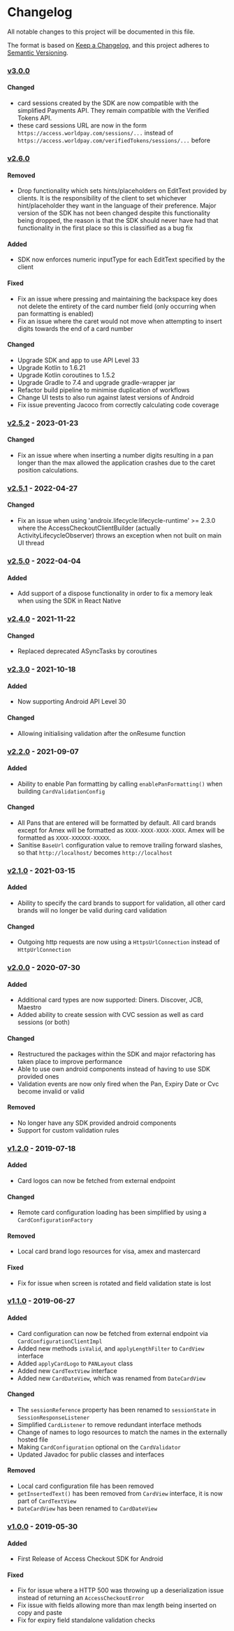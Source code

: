 # Changelog
All notable changes to this project will be documented in this file.

The format is based on [Keep a Changelog](https://keepachangelog.com/en/1.0.0/), and this project adheres to [Semantic Versioning](https://semver.org/spec/v2.0.0.html).

### [v3.0.0](https://github.com/Worldpay/access-checkout-android/releases/tag/v3.0.0)
#### Changed
- card sessions created by the SDK are now compatible with the simplified Payments API. They remain compatible with the Verified Tokens API.
- these card sessions URL are now in the form `https://access.worldpay.com/sessions/...` instead of `https://access.worldpay.com/verifiedTokens/sessions/...` before

### [v2.6.0](https://github.com/Worldpay/access-checkout-android/releases/tag/v2.6.0)
#### Removed
- Drop functionality which sets hints/placeholders on EditText provided by clients. It is the responsibility of the client to set whichever hint/placeholder they want in the language of their preference. Major version of the SDK has not been changed despite this functionality being dropped, the reason is that the SDK should never have had that functionality in the first place so this is classified as a bug fix

#### Added
- SDK now enforces numeric inputType for each EditText specified by the client

#### Fixed
- Fix an issue where pressing and maintaining the backspace key does not delete the entirety of the card number field (only occurring when pan formatting is enabled)
- Fix an issue where the caret would not move when attempting to insert digits towards the end of a card number

#### Changed
- Upgrade SDK and app to use API Level 33
- Upgrade Kotlin to 1.6.21
- Upgrade Kotlin coroutines to 1.5.2
- Upgrade Gradle to 7.4 and upgrade gradle-wrapper jar
- Refactor build pipeline to minimise duplication of workflows 
- Change UI tests to also run against latest versions of Android
- Fix issue preventing Jacoco from correctly calculating code coverage

### [v2.5.2](https://github.com/Worldpay/access-checkout-android/releases/tag/v2.5.2) - 2023-01-23
#### Changed
- Fix an issue where when inserting a number digits resulting in a pan longer than the max allowed the application crashes due to the caret position calculations.

### [v2.5.1](https://github.com/Worldpay/access-checkout-android/releases/tag/v2.5.1) - 2022-04-27
#### Changed
- Fix an issue when using 'androix.lifecycle:lifecycle-runtime' >= 2.3.0 where the AccessCheckoutClientBuilder (actually ActivityLifecycleObserver) throws an exception when not built on main UI thread

### [v2.5.0](https://github.com/Worldpay/access-checkout-android/releases/tag/v2.5.0) - 2022-04-04
#### Added
- Add support of a dispose functionality in order to fix a memory leak when using the SDK in React Native

### [v2.4.0](https://github.com/Worldpay/access-checkout-android/releases/tag/v2.4.0) - 2021-11-22
#### Changed
- Replaced deprecated ASyncTasks by coroutines 

### [v2.3.0](https://github.com/Worldpay/access-checkout-android/releases/tag/v2.3.0) - 2021-10-18
#### Added
- Now supporting Android API Level 30

#### Changed
- Allowing initialising validation after the onResume function

### [v2.2.0](https://github.com/Worldpay/access-checkout-android/releases/tag/v2.2.0) - 2021-09-07
#### Added
- Ability to enable Pan formatting by calling `enablePanFormatting()` when building `CardValidationConfig`

#### Changed
- All Pans that are entered will be formatted by default. All card brands except for Amex will be formatted as `XXXX-XXXX-XXXX-XXXX`. Amex will be formatted as `XXXX-XXXXXX-XXXXX`.
- Sanitise `BaseUrl` configuration value to remove trailing forward slashes, so that `http://localhost/` becomes `http://localhost`

### [v2.1.0](https://github.com/Worldpay/access-checkout-android/releases/tag/v2.1.0) - 2021-03-15
#### Added
- Ability to specify the card brands to support for validation, all other card brands will no longer be valid during card validation

#### Changed
- Outgoing http requests are now using a `HttpsUrlConnection` instead of `HttpUrlConnection`

### [v2.0.0](https://github.com/Worldpay/access-checkout-android/releases/tag/v2.0.0) - 2020-07-30
#### Added
- Additional card types are now supported: Diners. Discover, JCB, Maestro
- Added ability to create session with CVC session as well as card sessions (or both)

#### Changed
- Restructured the packages within the SDK and major refactoring has taken place to improve performance
- Able to use own android components instead of having to use SDK provided ones
- Validation events are now only fired when the Pan, Expiry Date or Cvc become invalid or valid

#### Removed
- No longer have any SDK provided android components
- Support for custom validation rules

### [v1.2.0](https://github.com/Worldpay/access-checkout-android/releases/tag/v1.2.0) - 2019-07-18
#### Added
- Card logos can now be fetched from external endpoint

#### Changed
- Remote card configuration loading has been simplified by using a `CardConfigurationFactory`

#### Removed
- Local card brand logo resources for visa, amex and mastercard

#### Fixed
- Fix for issue when screen is rotated and field validation state is lost

### [v1.1.0](https://github.com/Worldpay/access-checkout-android/releases/tag/v1.1.0) - 2019-06-27
#### Added
- Card configuration can now be fetched from external endpoint via `CardConfigurationClientImpl`
- Added new methods `isValid`, and `applyLengthFilter` to `CardView` interface
- Added `applyCardLogo` to `PANLayout` class
- Added new `CardTextView` interface
- Added new `CardDateView`, which was renamed from `DateCardView`

#### Changed
- The `sessionReference` property has been renamed to `sessionState` in `SessionResponseListener`
- Simplified `CardListener` to remove redundant interface methods
- Change of names to logo resources to match the names in the externally hosted file
- Making `CardConfiguration` optional on the `CardValidator`
- Updated Javadoc for public classes and interfaces

#### Removed
- Local card configuration file has been removed
- `getInsertedText()` has been removed from `CardView` interface, it is now part of `CardTextView`
- `DateCardView` has been renamed to `CardDateView`

### [v1.0.0](https://github.com/Worldpay/access-checkout-android/releases/tag/v1.0.0) - 2019-05-30
#### Added
- First Release of Access Checkout SDK for Android

#### Fixed
- Fix for issue where a HTTP 500 was throwing up a deserialization issue instead of returning an `AccessCheckoutError`
- Fix issue with fields allowing more than max length being inserted on copy and paste
- Fix for expiry field standalone validation checks
